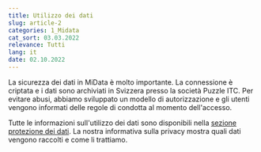 ```yaml
---
title: Utilizzo dei dati
slug: article-2
categories: 1_Midata
cat_sort: 03.03.2022
relevance: Tutti
lang: it
date: 02.10.2022
---
```


La sicurezza dei dati in MiData è molto importante. La connessione è criptata e i dati sono archiviati in Svizzera presso la società Puzzle ITC. Per evitare abusi, abbiamo sviluppato un modello di autorizzazione e gli utenti vengono informati delle regole di condotta al momento dell'accesso.

Tutte le informazioni sull'utilizzo dei dati sono disponibili nella [sezione protezione dei dati](https://pfadi.swiss/it/associazione/protezione-dei-dati/). La nostra informativa sulla privacy mostra quali dati vengono raccolti e come li trattiamo.
